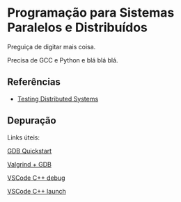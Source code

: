 # Programação para Sistemas Paralelos e Distribuídos

Preguiça de digitar mais coisa.

Precisa de GCC e Python e blá blá blá.


## Referências

- [Testing Distributed Systems](https://asatarin.github.io/testing-distributed-systems/)


## Depuração

Links úteis:

[GDB Quickstart](https://web.eecs.umich.edu/~sugih/pointers/gdbQS.html#:~:text=If%20you%20want%20to%20executeor%20gdb%20encounters%20a%20breakpoint.)

[Valgrind + GDB](https://developers.redhat.com/articles/2021/11/01/debug-memory-errors-valgrind-and-gdb#using_valgrind_and_gdb_together)

[VSCode C++ debug](https://code.visualstudio.com/docs/cpp/cpp-debug)

[VSCode C++ launch](https://code.visualstudio.com/docs/cpp/launch-json-reference)